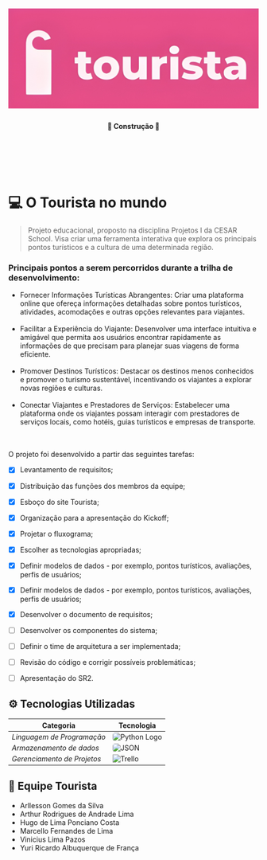 <h1 align="center">
    <img alt="tourista" src="./Public/Logo_Tourista.jpg"/>
</h1>


<h4 align="center">
    🚧 Construção 🚧
</h4>

<br>
<br>
<br>
<br>

# 💻 O Tourista no mundo

> Projeto educacional, proposto na disciplina Projetos I da CESAR School. Visa criar uma ferramenta interativa que explora os principais pontos turísticos e a cultura de uma determinada região.

### Principais pontos a serem percorridos durante a trilha de desenvolvimento:

<ul>
    <li>Fornecer Informações Turísticas Abrangentes: Criar uma plataforma online que ofereça informações detalhadas sobre pontos turísticos, atividades, acomodações e outras opções relevantes para viajantes.<br><br>
    </li>
    <li>Facilitar a Experiência do Viajante: Desenvolver uma interface intuitiva e amigável que permita aos usuários encontrar rapidamente as informações de que precisam para planejar suas viagens de forma eficiente.<br><br>
    </li>
    <li>Promover Destinos Turísticos: Destacar os destinos menos conhecidos e promover o turismo sustentável, incentivando os viajantes a explorar novas regiões e culturas.<br><br>
    </li>
    <li>Conectar Viajantes e Prestadores de Serviços: Estabelecer uma plataforma onde os viajantes possam interagir com prestadores de serviços locais, como hotéis, guias turísticos e empresas de transporte.
    </li><br><br>
</ul>



O projeto foi desenvolvido a partir das seguintes tarefas:

- [x] Levantamento de requisitos;
- [x] Distribuição das funções dos membros da equipe;
- [x] Esboço do site Tourista;
- [x] Organização para a apresentação do Kickoff;
- [x] Projetar o fluxograma;
- [x] Escolher as tecnologias apropriadas;
- [x] Definir modelos de dados - por exemplo, pontos turísticos, avaliações, perfis de usuários;
- [x] Definir modelos de dados - por exemplo, pontos turísticos, avaliações, perfis de usuários;
- [x] Desenvolver o documento de requisitos;
- [ ] Desenvolver os componentes do sistema;
- [ ] Definir o time de arquitetura a ser implementada;
- [ ] Revisão do código e corrigir possíveis problemáticas;
- [ ] Apresentação do SR2.



## ⚙ Tecnologias Utilizadas

| Categoria                   | Tecnologia                                                                           |
|-----------------------------|--------------------------------------------------------------------------------------|
| *Linguagem de Programação*  | <img src="https://img.shields.io/badge/Python-3776AB?style=for-the-badge&logo=python&logoColor=white" alt="Python Logo" style="border-radius: 5px;"> |
| *Armazenamento de dados*            | <img src="https://img.shields.io/badge/JSON-8A2BE2" alt="JSON" style="border-radius: 5px;"> |
| *Gerenciamento de Projetos* | ![Trello](https://img.shields.io/badge/Trello-%23026AA7.svg?style=for-the-badge&logo=Trello&logoColor=white) |


<h2>👥 Equipe Tourista</h2>
<ul>
    <li>Arllesson Gomes da Silva</li>
    <li>Arthur Rodrigues de Andrade Lima</li>
    <li>Hugo de Lima
Ponciano Costa</li>
    <li>Marcello Fernandes de Lima</li>
    <li>Vinicius Lima Pazos</li>
    <li>Yuri Ricardo
Albuquerque de França</li> 
</ul>




